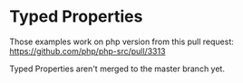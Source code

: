 # Typed Properties
Those examples work on php version from this pull request:
https://github.com/php/php-src/pull/3313

Typed Properties aren't merged to the master branch yet.

